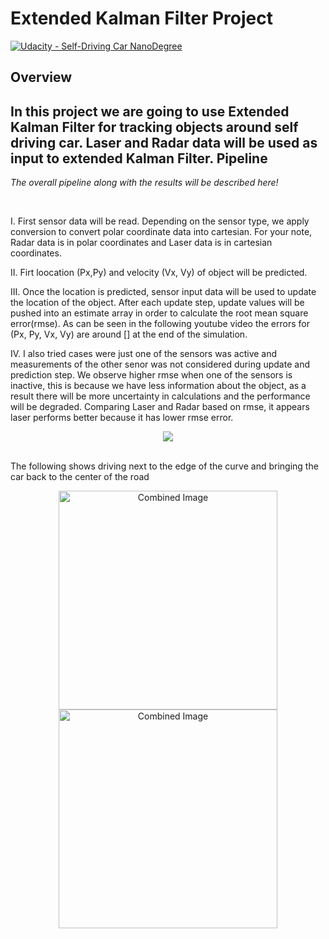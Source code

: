 # Extended Kalman Filter Project

[![Udacity - Self-Driving Car NanoDegree](https://s3.amazonaws.com/udacity-sdc/github/shield-carnd.svg)](http://www.udacity.com/drive)

Overview
---
In this project we are going to use Extended Kalman Filter for tracking objects around self driving car. Laser and Radar data will be used as input to extended Kalman Filter. 
Pipeline
---

*The overall pipeline along with the results will be described here!*

<br>

I. First sensor data will be read. Depending on the sensor type, we apply conversion to convert polar coordinate data into cartesian. For your note, Radar data is in polar coordinates and Laser data is in cartesian coordinates.

II. Firt loocation (Px,Py) and velocity (Vx, Vy) of object will be predicted.

III. Once the location is predicted, sensor input data will be used to update the location of the object. After each update step, update values will be pushed into an estimate array in order to calculate the root mean square error(rmse). As can be seen in the following youtube video the errors for (Px, Py, Vx, Vy) are around [] at the end of the simulation.

IV. I also tried cases were just one of the sensors was active and measurements of the other senor was not considered during update and prediction step. We observe higher rmse when one of the sensors is inactive, this is because we have less information about the object, as a result there will be more uncertainty in calculations and the performance will be degraded. Comparing Laser and Radar based on rmse, it appears laser performs better because it has lower rmse error.

<!-- [![IMAGE ALT TEXT HERE](https://img.youtube.com/vi/EAdp8r0g58M/0.jpg)](https://www.youtube.com/watch?v=EAdp8r0g58M) -->
<!-- [![Demo Sensor Fusion](https://j.gifs.com/ZVZwnv.gif)](https://www.youtube.com/watch?v=EAdp8r0g58M) -->

<p align="center">
<img src="https://j.gifs.com/ZVZwnv.gif"/>
</p>





<br>The following shows driving next to the edge of the curve and bringing the car back to the center of the road</br>
<p align="center"><img src="examples/curv_1.jpg" width = "350" alt="Combined Image" />
<img src="examples/curv_1_2.jpeg" width = "350" alt="Combined Image" /> </p>

</br>
<br></br>



